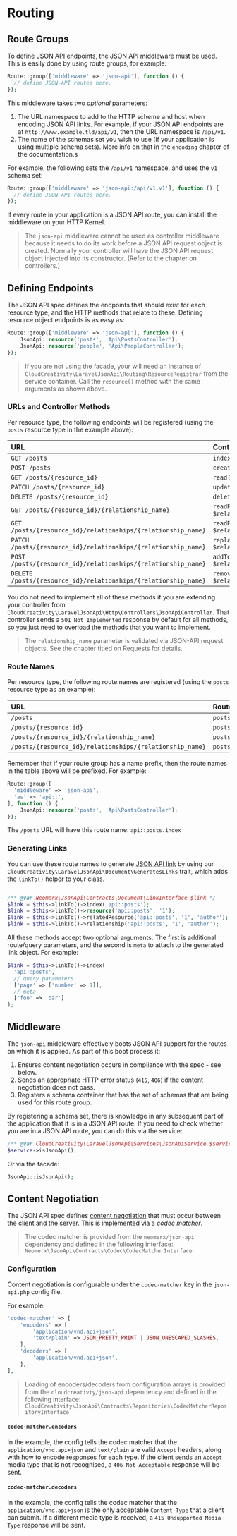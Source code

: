 # Routing

## Route Groups

To define JSON API endpoints, the JSON API middleware must be used. This is easily done by using route groups, for
example:

``` php
Route::group(['middleware' => 'json-api'], function () {
  // define JSON-API routes here.
});
```

This middleware takes two *optional* parameters:

1. The URL namespace to add to the HTTP scheme and host when encoding JSON API links. For example, if your
JSON API endpoints are at `http://www.example.tld/api/v1`, then the URL namespace is `/api/v1`.
2. The name of the schemas set you wish to use (if your application is using multiple schema sets).
More info on that in the `encoding` chapter of the documentation.s

For example, the following sets the `/api/v1` namespace, and uses the `v1` schema set:

``` php
Route::group(['middleware' => 'json-api:/api/v1,v1'], function () {
  // define JSON-API routes here.
});
```

If every route in your application is a JSON API route, you can install the middleware on your HTTP Kernel.

> The `json-api` middleware cannot be used as controller middleware because it needs to do its work before
a JSON API request object is created. Normally your controller will have the JSON API request object injected
into its constructor. (Refer to the chapter on controllers.)

## Defining Endpoints

The JSON API spec defines the endpoints that should exist for each resource type, and the HTTP methods that
relate to these. Defining resource object endpoints is as easy as:

``` php
Route::group(['middleware' => 'json-api'], function () {
    JsonApi::resource('posts', 'Api\PostsController');
    JsonApi::resource('people', 'Api\PeopleController');
});
```

> If you are not using the facade, your will need an instance of
`CloudCreativity\LaravelJsonApi\Routing\ResourceRegistrar` from the service container. Call the `resource()` method
with the same arguments as shown above.

### URLs and Controller Methods

Per resource type, the following endpoints will be registered (using the `posts` resource type in the example above):

| URL | Controller Method |
| :-- | :---------------- |
| `GET /posts` | `index()` |
| `POST /posts` | `create()` |
| `GET /posts/{resource_id}` | `read($resourceId)` |
| `PATCH /posts/{resource_id}` | `update($resourceId)` |
| `DELETE /posts/{resource_id}` | `delete($resourceId)` |
| `GET /posts/{resource_id}/{relationship_name}` | `readRelatedResource($resourceId, $relationshipName)` |
| `GET /posts/{resource_id}/relationships/{relationship_name}` | `readRelationship($resourceId, $relationshipName)` |
| `PATCH /posts/{resource_id}/relationships/{relationship_name}` | `replaceRelationship($resourceId, $relationshipName)` |
| `POST /posts/{resource_id}/relationships/{relationship_name}` | `addToRelationship($resourceId, $relationshipName)` |
| `DELETE /posts/{resource_id}/relationships/{relationship_name}` | `removeFromRelationship($resourceId, $relationshipName)` |

You do not need to implement all of these methods if you are extending your controller from
`CloudCreativity\LaravelJsonApi\Http\Controllers\JsonApiController`. That controller sends a `501 Not Implemented`
response by default for all methods, so you just need to overload the methods that you want to implement.

> The `relationship_name` parameter is validated via JSON-API request objects. See the chapter titled on Requests
for details.

### Route Names

Per resource type, the following route names are registered (using the `posts` resource type as an example):

| URL | Route Name |
| :-- | :-- |
| `/posts` | `posts.index` |
| `/posts/{resource_id}` | `posts.resource` |
| `/posts/{resource_id}/{relationship_name}` | `posts.related` |
| `/posts/{resource_id}/relationships/{relationship_name}` | `posts.relationships` |

Remember that if your route group has a name prefix, then the route names in the table above will be prefixed. For
example:

``` php
Route::group([
  'middleware' => 'json-api',
  'as' => 'api::',
], function () {
    JsonApi::resource('posts', 'Api\PostsController');
});
```

The `/posts` URL will have this route name: `api::posts.index`

### Generating Links

You can use these route names to generate [JSON API link](http://jsonapi.org/format/#document-links) by using our
`CloudCreativity\LaravelJsonApi\Document\GeneratesLinks` trait, which adds the `linkTo()` helper to your class.

``` php

/** @var Neomerx\JsonApi\Contracts\Document\LinkInterface $link */
$link = $this->linkTo()->index('api::posts');
$link = $this->linkTo()->resource('api::posts', '1');
$link = $this->linkTo()->relatedResource('api::posts', '1', 'author');
$link = $this->linkTo()->relationship('api::posts', '1', 'author');
```

All these methods accept two optional arguments. The first is additional route/query parameters, and the second
is `meta` to attach to the generated link object. For example:

``` php
$link = $this->linkTo()->index(
  'api::posts',
  // query parameters
  ['page' => ['number' => 1]],
  // meta
  ['foo' => 'bar']
);
```

## Middleware

The `json-api` middleware effectively boots JSON API support for the routes on which it is applied. As part of this
boot process it:

1. Ensures content negotiation occurs in compliance with the spec - see below.
2. Sends an appropriate HTTP error status (`415`, `406`) if the content negotiation does not pass.
3. Registers a schema container that has the set of schemas that are being used for this route group.

By registering a schema set, there is knowledge in any subsequent part of the application that it is in a JSON API
route. If you need to check whether you are in a JSON API route, you can do this via the service:

``` php
/** @var CloudCreativity\LaravelJsonApi\Services\JsonApiService $service */
$service->isJsonApi();
```

Or via the facade:

``` php
JsonApi::isJsonApi();
```

## Content Negotiation

The JSON API spec defines [content negotiation](http://jsonapi.org/format/#content-negotiation) that must occur
between the client and the server. This is implemented via a *codec matcher*.

> The codec matcher is provided from the `neomerx/json-api` dependency and defined in the following interface:
`Neomerx\JsonApi\Contracts\Codec\CodecMatcherInterface`

### Configuration

Content negotiation is configurable under the `codec-matcher` key in the `json-api.php` config file.

For example:

``` php
'codec-matcher' => [
    'encoders' => [
        'application/vnd.api+json',
        'text/plain' => JSON_PRETTY_PRINT | JSON_UNESCAPED_SLASHES,
    ],
    'decoders' => [
        'application/vnd.api+json',
    ],
],
```

> Loading of encoders/decoders from configuration arrays is provided from the `cloudcreativty/json-api`
dependency and defined in the following interface:
`CloudCreativity\JsonApi\Contracts\Repositories\CodecMatcherRepositoryInterface`

#### `codec-matcher.encoders`

In the example, the config tells the codec matcher that the `application/vnd.api+json` and
`text/plain` are valid `Accept` headers, along with how to encode responses for each type. If the client sends an
`Accept` media type that is not recognised, a `406 Not Acceptable` response will be sent.

#### `codec-matcher.decoders`

In the example, the config tells the codec matcher that the `application/vnd.api+json` is the only acceptable
`Content-Type` that a client can submit. If a different media type is received, a `415 Unsupported Media Type`
response will be sent.
